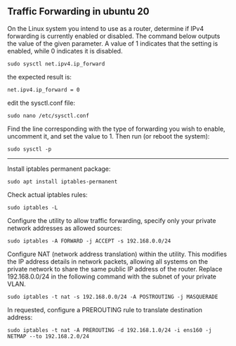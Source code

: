 ## Traffic Forwarding in ubuntu 20

On the Linux system you intend to use as a router, determine if IPv4 forwarding is currently enabled or disabled. The command below outputs the value of the given parameter. A value of 1 indicates that the setting is enabled, while 0 indicates it is disabled.

` sudo sysctl net.ipv4.ip_forward `

the expected result is:

` net.ipv4.ip_forward = 0 `

edit the sysctl.conf file:

` sudo nano /etc/sysctl.conf `

Find the line corresponding with the type of forwarding you wish to enable, uncomment it, and set the value to 1.
Then run (or reboot the system):

` sudo sysctl -p `


---


Install iptables permanent package:

` sudo apt install iptables-permanent `

Check actual iptables rules:

` sudo iptables -L `

Configure the utility to allow traffic forwarding, specify only your private network addresses as allowed sources:

` sudo iptables -A FORWARD -j ACCEPT -s 192.168.0.0/24 `

Configure NAT (network address translation) within the utility. This modifies the IP address details in network packets, allowing all systems on the private network to share the same public IP address of the router. Replace 192.168.0.0/24 in the following command with the subnet of your private VLAN.

` sudo iptables -t nat -s 192.168.0.0/24 -A POSTROUTING -j MASQUERADE `

In requested, configure a PREROUTING rule to translate destination address:

` sudo iptables -t nat -A PREROUTING -d 192.168.1.0/24 -i ens160 -j NETMAP --to 192.168.2.0/24 `